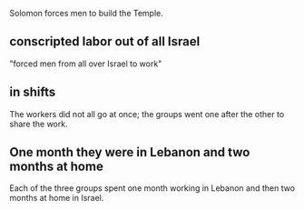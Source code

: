 Solomon forces men to build the Temple.

## conscripted labor out of all Israel ##

"forced men from all over Israel to work"

## in shifts ##

The workers did not all go at once; the groups went one after the other to share the work.

## One month they were in Lebanon and two months at home ##

Each of the three groups spent one month working in Lebanon and then two months at home in Israel.